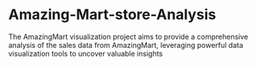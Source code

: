 # Amazing-Mart-store-Analysis
The AmazingMart visualization project aims to provide a comprehensive analysis of the sales data from AmazingMart, leveraging powerful data visualization tools to uncover valuable insights
